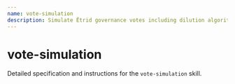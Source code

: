 ```yaml
---
name: vote-simulation
description: Simulate Ëtrid governance votes including dilution algorithms, quorum rules, role weights, and Consensus Day cadence.
---
```


# vote-simulation

Detailed specification and instructions for the `vote-simulation` skill.
